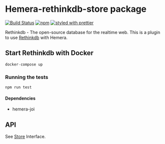 # Hemera-rethinkdb-store package

[![Build Status](https://travis-ci.org/hemerajs/hemera-rethinkdb-store.svg?branch=master)](https://travis-ci.org/hemerajs/hemera-rethinkdb-store)
[![npm](https://img.shields.io/npm/v/hemera-rethinkdb-store.svg?maxAge=3600)](https://www.npmjs.com/package/hemera-rethinkdb-store)
[![styled with prettier](https://img.shields.io/badge/styled_with-prettier-ff69b4.svg)](#badge)

Rethinkdb - The open-source database for the realtime web.
This is a plugin to use [Rethinkdb](https://rethinkdb.com) with Hemera.

## Start Rethinkdb with Docker

```js
docker-compose up
```

### Running the tests

```
npm run test
```

#### Dependencies
- hemera-joi

## API

See [Store](https://github.com/hemerajs/hemera/tree/master/packages/hemera-store) Interface.
